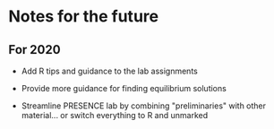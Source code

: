 # Notes for the future

## For 2020

- Add R tips and guidance to the lab assignments

- Provide more guidance for finding equilibrium solutions

- Streamline PRESENCE lab by combining "preliminaries" with other
  material... or switch everything to R and unmarked
  

